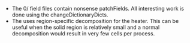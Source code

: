 - The 0/ field files contain nonsense patchFields.
  All interesting work is done using the changeDictionaryDicts.
- The uses region-specific decomposition for the heater.
  This can be useful when the solid region is relatively small and a
  normal decomposition would result in very few cells per process.
